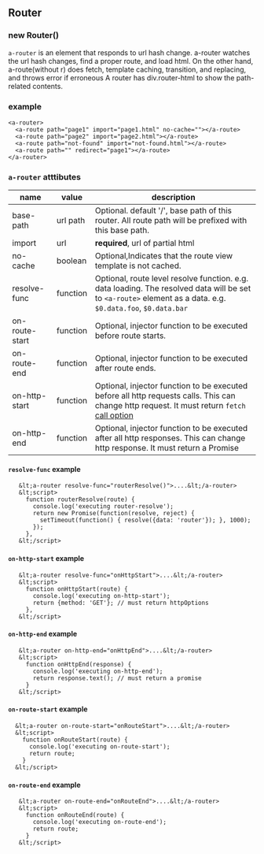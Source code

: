<a name="Router"></a>

## Router
<a name="new_Router_new"></a>

### new Router()
`a-router` is an element that responds to url hash change.
a-router watches the url hash changes, find a proper route, and load html.
On the other hand, a-route(without r) does fetch, template caching, transition, and replacing, and throws error if erroneous
A router has div.router-html to show the path-related contents.

### example
```
<a-router>
  <a-route path="page1" import="page1.html" no-cache=""></a-route>
  <a-route path="page2" import="page2.html"></a-route>
  <a-route path="not-found" import="not-found.html"></a-route>
  <a-route path="" redirect="page1"></a-route>
</a-router>
``` 

### `a-router` atttibutes
 |name          |value     |description                                                  |
 |--------------|----------|-------------------------------------------------------------|
 |base-path     | url path | Optional. default '/', base path of this router. All route path will be prefixed with this base path.
 |import        | url      | **required**, url of partial html
 |no-cache      | boolean  | Optional,Indicates that the route view template is not cached.
 |resolve-func  | function | Optional, route level resolve function. e.g. data loading. The resolved data will be set to `<a-route>` element as a data. e.g. `$0.data.foo`, `$0.data.bar`
 |on-route-start| function | Optional, injector function to be executed before route starts.
 |on-route-end  | function | Optional, injector function to be executed after route ends.
 |on-http-start | function | Optional, injector function to be executed before all http requests calls. This can change http request. It must return `fetch` [call option](https://developer.mozilla.org/en-US/docs/Web/API/Request/Request)
 |on-http-end   | function | Optional, injector function to be executed after all http responses. This can change http response. It must return a Promise

#### `resolve-func` example
```
   &lt;a-router resolve-func="routerResolve()">....&lt;/a-router>
   &lt;script>
     function routerResolve(route) {
       console.log('executing router-resolve');
       return new Promise(function(resolve, reject) {
         setTimeout(function() { resolve({data: 'router'}); }, 1000);
       });
     },
   &lt;/script>
```
#### `on-http-start` example
```
   &lt;a-router resolve-func="onHttpStart">....&lt;/a-router>
   &lt;script>
     function onHttpStart(route) {
       console.log('executing on-http-start');
       return {method: 'GET'}; // must return httpOptions
     },
   &lt;/script>
```
#### `on-http-end` example
```
   &lt;a-router on-http-end="onHttpEnd">....&lt;/a-router>
   &lt;script>
     function onHttpEnd(response) { 
       console.log('executing on-http-end');
       return response.text(); // must return a promise
     }
   &lt;/script>
```
#### `on-route-start` example
```
  &lt;a-router on-route-start="onRouteStart">....&lt;/a-router>
  &lt;script>
    function onRouteStart(route) { 
      console.log('executing on-route-start');
      return route;
    }
  &lt;/script>
```
#### `on-route-end` example
```
   &lt;a-router on-route-end="onRouteEnd">....&lt;/a-router>
   &lt;script>
     function onRouteEnd(route) { 
       console.log('executing on-route-end');
       return route;
     }
   &lt;/script>
```

